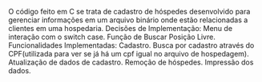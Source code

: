 O código feito em C se trata de cadastro de hóspedes desenvolvido
para gerenciar informações em um arquivo binário onde estão
relacionadas a clientes em uma hospedaria.
Decisões de Implementação:
Menu de interação com o switch case.
Função de Buscar Posição Livre.
Funcionalidades Implementadas:
Cadastro.
Busca por cadastro através do CPF(utilizada para ver se já há um cpf
igual no arquivo de hospedagem).
Atualização de dados de cadastro.
Remoção de hóspedes.
Impressão dos dados.

